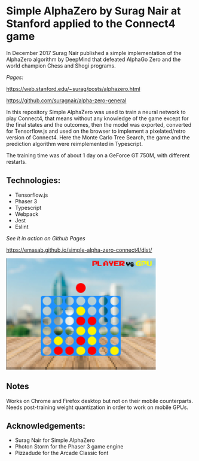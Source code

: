 # Simple AlphaZero by Surag Nair at Stanford applied to the Connect4 game

In December 2017 Surag Nair published a simple implementation of the AlphaZero algorithm by DeepMind that defeated AlphaGo Zero and the world champion Chess and Shogi programs.

*Pages:*

https://web.stanford.edu/~surag/posts/alphazero.html

https://github.com/suragnair/alpha-zero-general

In this repository Simple AlphaZero was used to train a neural network to play Connect4, that means without any knowledge of the game except for the final states and the outcomes, then the model was exported, converted for Tensorflow.js and used on the browser to implement a pixelated/retro version of Connect4. Here the Monte Carlo Tree Search, the game and the prediction algorithm were reimplemented in Typescript.

The training time was of about 1 day on a GeForce GT 750M, with different restarts.

## Technologies:

- Tensorflow.js
- Phaser 3
- Typescript
- Webpack
- Jest
- Eslint

*See it in action on Github Pages*

https://emasab.github.io/simple-alpha-zero-connect4/dist/

![Preview of the game](doc/screen.png?raw=true "Preview of the game")

## Notes

Works on Chrome and Firefox desktop but not on their mobile counterparts. Needs post-training weight quantization in order to work on mobile GPUs.

## Acknowledgements:

- Surag Nair for Simple AlphaZero
- Photon Storm for the Phaser 3 game engine
- Pizzadude for the Arcade Classic font
